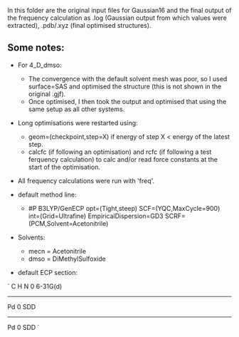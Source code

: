 In this folder are the original input files for Gaussian16 and the final output of the frequency calculation as .log (Gaussian output from which values were extracted), .pdb/.xyz (final optimised structures).

Some notes:
-----------

* For 4_D_dmso:
    * The convergence with the default solvent mesh was poor, so I used surface=SAS and optimised the structure (this is not shown in the original .gjf). 
    * Once optimised, I then took the output and optimised that using the same setup as all other systems.

* Long optimisations were restarted using:
    * geom=(checkpoint,step=X) if energy of step X < energy of the latest step.
    * calcfc (if following an optimisation) and rcfc (if following a test ferquency calculation) to calc and/or read force constants at the start of the optimisation.

* All frequency calculations were run with 'freq'.

* default method line:
    * #P B3LYP/GenECP opt=(Tight,steep) SCF=(YQC,MaxCycle=900) int=(Grid=Ultrafine) EmpiricalDispersion=GD3 SCRF=(PCM,Solvent=Acetonitrile)

* Solvents:
    * mecn = Acetonitrile
    * dmso = DiMethylSulfoxide

* default ECP section:

`
C H N 0
6-31G(d)
****
Pd 0
SDD
****

Pd 0
SDD
`
